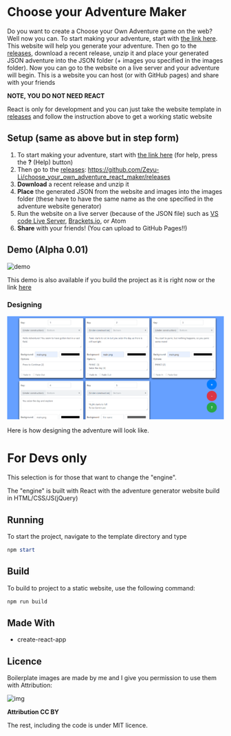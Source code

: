 # Choose your Adventure Maker

Do you want to create a Choose your Own Adventure game on the web? Well now you can. To start making your adventure, start with [the link here](https://zeyu-li.github.io/choose_your_own_adventure_react_maker/event_generator/index.html). This website will help you generate your adventure. Then go to the [releases](https://github.com/Zeyu-Li/choose_your_own_adventure_react_maker/releases), download a recent release, unzip it and place your generated JSON adventure into the JSON folder (+ images you specified in the images folder). Now you can go to the website on a live server and your adventure will begin. This is a website you can host (or with GitHub pages) and share with your friends



**NOTE, YOU DO NOT NEED REACT**

React is only for development and you can just take the website template in [releases](https://github.com/Zeyu-Li/choose_your_own_adventure_react_maker/releases) and follow the instruction above to get a working static website



## Setup (same as above but in step form)

1. To start making your adventure, start with [the link here](https://zeyu-li.github.io/choose_your_own_adventure_react_maker/event_generator/index.html) (for help, press the **?** (Help) button)
2. Then go to the [releases](https://github.com/Zeyu-Li/choose_your_own_adventure_react_maker/releases): https://github.com/Zeyu-Li/choose_your_own_adventure_react_maker/releases
3. **Download** a recent release and unzip it
4. **Place** the generated JSON from the website and images into the images folder (these have to have the same name as the one specified in the adventure website generator)
5. Run the website on a live server (because of the JSON file) such as [VS code Live Server](https://marketplace.visualstudio.com/items?itemName=ritwickdey.LiveServer), [Brackets.io](http://brackets.io/), or Atom
6. **Share** with your friends! (You can upload to GitHub Pages!!)



## Demo (Alpha 0.01)

![demo](images/demo.gif)

This demo is also available if you build the project as it is right now or the link [here](https://zeyu-li.github.io/choose_your_own_adventure_react_maker/adventure_template/build/index.html)



### Designing

![design](images/design.png)

Here is how designing the adventure will look like. 



# For Devs only

This selection is for those that want to change the "engine".

The "engine" is built with React with the adventure generator website build in HTML/CSS/JS(jQuery)



## Running

To start the project, navigate to the template directory and type

```powershell
npm start
```



## Build

To build to project to a static website, use the following command:

```powershell
npm run build
```



## Made With

* create-react-app



## Licence

Boilerplate images are made by me and I give you permission to use them with Attribution:

![img](https://licensebuttons.net/l/by/3.0/88x31.png)

**Attribution
CC BY**



The rest, including the code is under MIT licence.

